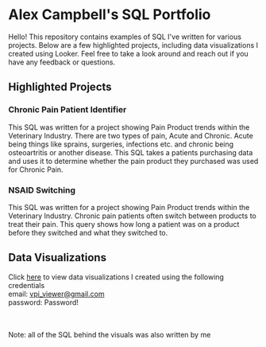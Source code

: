 # Alex Campbell's SQL Portfolio

Hello! This repository contains examples of SQL I've written for various projects. Below are a few highlighted projects, including data visualizations I created using Looker. Feel free to take a look around and reach out if you have any feedback or questions.


## Highlighted Projects
### Chronic Pain Patient Identifier
  This SQL was written for a project showing Pain Product trends within the Veterinary Industry. There are two types of pain, Acute and Chronic. Acute being things like sprains, surgeries, infections etc. and chronic being osteoartritis or another disease. This SQL takes a patients purchasing data and uses it to determine whether the pain product they purchased was used for Chronic Pain. 

### NSAID Switching
  This SQL was written for a project showing Pain Product trends within the Veterinary Industry. Chronic pain patients often switch between products to treat their pain. This query shows how long a patient was on a product before they switched and what they switched to.

## Data Visualizations
Click [here](https://practicereports.vetsuccess.com/) to view data visualizations I created using the following credentials
<br>email: vpi_viewer@gmail.com
<br>password: Password!

<br><br>Note: all of the SQL behind the visuals was also written by me
